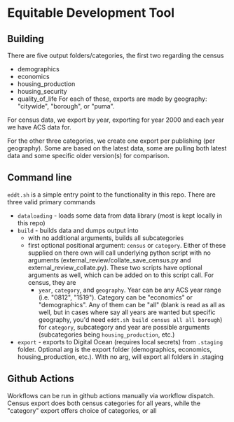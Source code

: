 # Equitable Development Tool

## Building

There are five output folders/categories, the first two regarding the census

- demographics
- economics
- housing_production
- housing_security
- quality_of_life
For each of these, exports are made by geography: "citywide", "borough", or "puma".

For census data, we export by year, exporting for year 2000 and each year we have ACS data for.

For the other three categories, we create one export per publishing (per geography). Some are based on the latest data, some are pulling both latest data and some specific older version(s) for comparison.

## Command line

`eddt.sh` is a simple entry point to the functionality in this repo. There are three valid primary commands

- `dataloading` - loads some data from data library (most is kept locally in this repo)
- `build` - builds data and dumps output into
  - with no additional arguments, builds all subcategories
  - first optional positional argument: `census` or `category`. Either of these supplied on there own will call underlying python script with no arguments (external_review/collate_save_census.py and external_review_collate.py). These two scripts have optional arguments as well, which can be added on to this script call. For census, they are
    - `year`, `category`, and `geography`. Year can be any ACS year range (i.e. "0812", "1519"). Category can be "economics" or "demographics". Any of them can be "all" (blank is read as all as well, but in cases where say all years are wanted but specific geography, you'd need `eddt.sh build census all all borough`)
  for `category`, subcategory and year are possible arguments (subcategories being `housing_production`, etc.)
- `export` - exports to Digital Ocean (requires local secrets) from `.staging` folder. Optional arg is the export folder (demographics, economics, housing_production, etc.). With no arg, will export all folders in .staging

## Github Actions

Workflows can be run in github actions manually via workflow dispatch. Census export does both census categories for all years, while the "category" export offers choice of categories, or all
